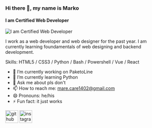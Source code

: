 ### Hi there 👋, my name is Marko
#### I am Certified Web Developer
![I am Certified Web Developer](https://c.tenor.com/NOYF3f82b_gAAAAC/programmer.gif)

I work as a web developer and web designer for the past year. I am currently learning foundamentals of web designing and backend development.

Skills: HTML5 / CSS3 / Python / Bash / Powershell / Vue / React

- 🔭 I’m currently working on PaketoLine 
- 🌱 I’m currently learning Python 
- 💬 Ask me about pls don't 
- 📫 How to reach me: mare.care1402@gmail.com 
- 😄 Pronouns: he/his 
- ⚡ Fun fact: it just works 


[<img src='https://cdn.jsdelivr.net/npm/simple-icons@3.0.1/icons/github.svg' alt='github' height='40'>](https://github.com/MarkoRadisavljevic)  [<img src='https://cdn.jsdelivr.net/npm/simple-icons@3.0.1/icons/instagram.svg' alt='instagram' height='40'>](https://www.instagram.com/marko_radisavljevic07/)  

